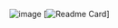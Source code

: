 ![image](https://github.com/crouch86/crouch86/assets/81594192/e9b05824-ce71-4913-ae73-1d98a7af5c8d)
[![Readme Card](https://github-readme-stats.vercel.app/api/pin/?username=crouch86&repo=recovery_xiaomi_selene&hide_border=true&theme=highcontrast)]

